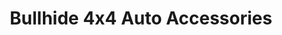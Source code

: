 ---
title: "Bullhide 4x4 Auto Accessories"
url: /fort-collins/bullhide-4x4-auto-accessories/
shop: Autoteile
---